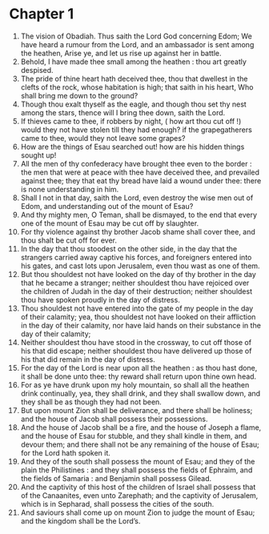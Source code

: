 # Chapter 1

1. The vision of Obadiah. Thus saith the Lord God concerning Edom; We have heard a rumour from the Lord, and an ambassador is sent among the heathen, Arise ye, and let us rise up against her in battle.
2. Behold, I have made thee small among the heathen : thou art greatly despised.
3. The pride of thine heart hath deceived thee, thou that dwellest in the clefts of the rock, whose habitation is high; that saith in his heart, Who shall bring me down to the ground?
4. Though thou exalt thyself as the eagle, and though thou set thy nest among the stars, thence will I bring thee down, saith the Lord.
5. If thieves came to thee, if robbers by night, ( how art thou cut off !) would they not have stolen till they had enough? if the grapegatherers came to thee, would they not leave some grapes?
6. How are the things of Esau searched out! how are his hidden things sought up!
7. All the men of thy confederacy have brought thee even to the border : the men that were at peace with thee have deceived thee, and prevailed against thee; they that eat thy bread have laid a wound under thee: there is none understanding in him.
8. Shall I not in that day, saith the Lord, even destroy the wise men out of Edom, and understanding out of the mount of Esau?
9. And thy mighty men, O Teman, shall be dismayed, to the end that every one of the mount of Esau may be cut off by slaughter.
10. For thy violence against thy brother Jacob shame shall cover thee, and thou shalt be cut off for ever.
11. In the day that thou stoodest on the other side, in the day that the strangers carried away captive his forces, and foreigners entered into his gates, and cast lots upon Jerusalem, even thou wast as one of them.
12. But thou shouldest not have looked on the day of thy brother in the day that he became a stranger; neither shouldest thou have rejoiced over the children of Judah in the day of their destruction; neither shouldest thou have spoken proudly in the day of distress.
13. Thou shouldest not have entered into the gate of my people in the day of their calamity; yea, thou shouldest not have looked on their affliction in the day of their calamity, nor have laid hands on their substance in the day of their calamity;
14. Neither shouldest thou have stood in the crossway, to cut off those of his that did escape; neither shouldest thou have delivered up those of his that did remain in the day of distress.
15. For the day of the Lord is near upon all the heathen : as thou hast done, it shall be done unto thee: thy reward shall return upon thine own head.
16. For as ye have drunk upon my holy mountain, so shall all the heathen drink continually, yea, they shall drink, and they shall swallow down, and they shall be as though they had not been.
17. But upon mount Zion shall be deliverance, and there shall be holiness; and the house of Jacob shall possess their possessions.
18. And the house of Jacob shall be a fire, and the house of Joseph a flame, and the house of Esau for stubble, and they shall kindle in them, and devour them; and there shall not be any remaining of the house of Esau; for the Lord hath spoken it.
19. And they of the south shall possess the mount of Esau; and they of the plain the Philistines : and they shall possess the fields of Ephraim, and the fields of Samaria : and Benjamin shall possess Gilead.
20. And the captivity of this host of the children of Israel shall possess that of the Canaanites, even unto Zarephath; and the captivity of Jerusalem, which is in Sepharad, shall possess the cities of the south.
21. And saviours shall come up on mount Zion to judge the mount of Esau; and the kingdom shall be the Lord’s.

